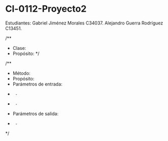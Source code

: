# Cl-0112-Proyecto2
Estudiantes:
    Gabriel Jiménez Morales       C34037.
    Alejandro Guerra Rodríguez    C13451.


/**
 * Clase:
 * Propósito:
 */

/**
 * Método:
 * Propósito: 
 * Parámetros de entrada:
 *      -
 *      -
 * Parámetros de salida:
 *      -
 */
